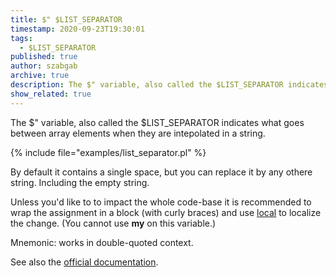 ```yaml
---
title: $" $LIST_SEPARATOR
timestamp: 2020-09-23T19:30:01
tags:
  - $LIST_SEPARATOR
published: true
author: szabgab
archive: true
description: The $" variable, also called the $LIST_SEPARATOR indicates what goes between array elements when they are intepolated in a string.
show_related: true
---
```



The $" variable, also called the $LIST_SEPARATOR indicates what goes between array elements when they are intepolated in a string.



{% include file="examples/list_separator.pl" %}

By default it contains a single space, but you can replace it by any othere string. Including the empty string.

Unless you'd like to to impact the whole code-base it is recommended to wrap the assignment in a block (with curly braces)
and use [local](/local) to localize the change. (You cannot use **my** on this variable.)

Mnemonic: works in double-quoted context.

See also the [official documentation](https://metacpan.org/pod/perlvar#LIST_SEPARATOR).

